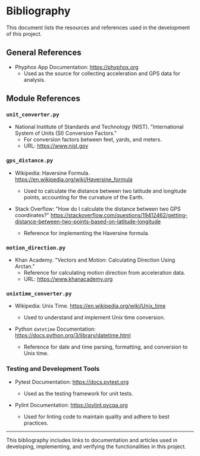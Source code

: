 # Bibliography

This document lists the resources and references used in the development of this project.

## General References
- Phyphox App Documentation: https://phyphox.org
  - Used as the source for collecting acceleration and GPS data for analysis.

## Module References

### `unit_converter.py`
- National Institute of Standards and Technology (NIST). "International System of Units (SI) Conversion Factors."
  - For conversion factors between feet, yards, and meters.
  - URL: https://www.nist.gov

### `gps_distance.py`
- Wikipedia: Haversine Formula. https://en.wikipedia.org/wiki/Haversine_formula
  - Used to calculate the distance between two latitude and longitude points, accounting for the curvature of the Earth.

- Stack Overflow: "How do I calculate the distance between two GPS coordinates?" https://stackoverflow.com/questions/19412462/getting-distance-between-two-points-based-on-latitude-longitude
  - Reference for implementing the Haversine formula.

### `motion_direction.py`
- Khan Academy. "Vectors and Motion: Calculating Direction Using Arctan."
  - Reference for calculating motion direction from acceleration data.
  - URL: https://www.khanacademy.org

### `unixtime_converter.py`
- Wikipedia: Unix Time. https://en.wikipedia.org/wiki/Unix_time
  - Used to understand and implement Unix time conversion.

- Python `datetime` Documentation: https://docs.python.org/3/library/datetime.html
  - Reference for date and time parsing, formatting, and conversion to Unix time.

### Testing and Development Tools
- Pytest Documentation: https://docs.pytest.org
  - Used as the testing framework for unit tests.

- Pylint Documentation: https://pylint.pycqa.org
  - Used for linting code to maintain quality and adhere to best practices.

---

This bibliography includes links to documentation and articles used in developing, implementing, and verifying the functionalities in this project.

